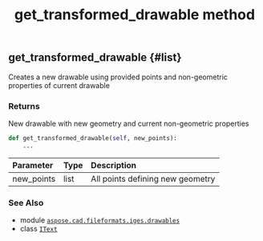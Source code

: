 ﻿---
title: get_transformed_drawable method
second_title: Aspose.CAD for Python via .NET API References
description: 
type: docs
weight: 40
url: /aspose.cad.fileformats.iges.drawables/itext/get_transformed_drawable/
is_root: false
---

## get_transformed_drawable {#list}

Creates a new drawable using provided points and non-geometric properties of current drawable


### Returns 


New drawable with new geometry and current non-geometric properties


```python
def get_transformed_drawable(self, new_points):
    ...
```


| Parameter | Type | Description |
| :- | :- | :- |
| new_points | list | All points defining new geometry |



### See Also
* module [`aspose.cad.fileformats.iges.drawables`](../../)
* class [`IText`](/cad/python-net/aspose.cad.fileformats.iges.drawables/itext)
